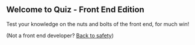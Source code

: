 ## Welcome to Quiz - Front End Edition

Test your knowledge on the nuts and bolts of the front end, for much win! 

(Not a front end developer? [Back to safety](README.md))
